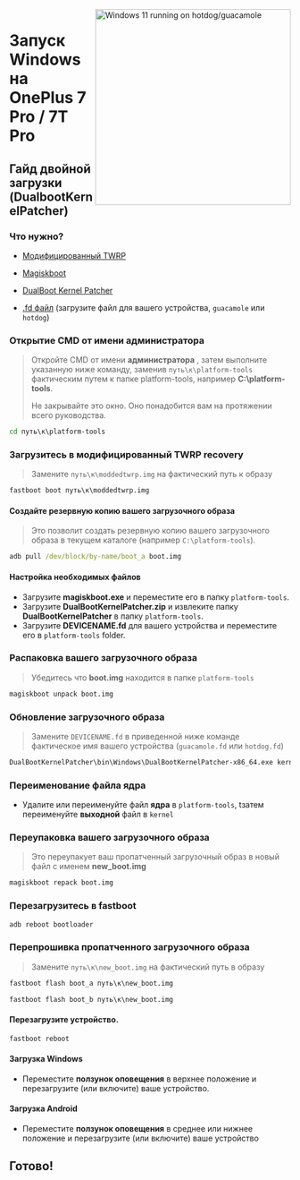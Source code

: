 <img align="right" src="https://github.com/n00b69/woa-op7/blob/main/op7.png" width="350" alt="Windows 11 running on hotdog/guacamole">

# Запуск Windows на OnePlus 7 Pro / 7T Pro

## Гайд двойной загрузки (DualbootKernelPatcher)

### Что нужно?
- [Модифицированный TWRP](https://github.com/n00b69/woa-op7/releases/download/Files/moddedtwrp.img)

- [Magiskboot](https://github.com/n00b69/woa-op7/releases/download/DBKP/magiskboot.exe)

- [DualBoot Kernel Patcher](https://github.com/n00b69/woa-op7/releases/download/DBKP/DualBootKernelPatcher.zip)

- [.fd файл](https://github.com/n00b69/woa-op7/releases/DBKP) (загрузите файл для вашего устройства, `guacamole` или `hotdog`)

### Открытие CMD от имени администратора 
> Откройте CMD от имени **администратора** , затем выполните указанную ниже команду, заменив `путь\к\platform-tools` фактическим путем к папке platform-tools, например **C:\platform-tools**.
>
> Не закрывайте это окно. Оно понадобится вам на протяжении всего руководства.
```cmd
cd путь\к\platform-tools
```

### Загрузитесь в модифицированный TWRP recovery
> Замените `путь\к\moddedtwrp.img` на фактический путь к образу
```cmd
fastboot boot путь\к\moddedtwrp.img
```

#### Создайте резервную копию вашего загрузочного образа
> Это позволит создать резервную копию вашего загрузочного образа в текущем каталоге (например `C:\platform-tools`).
```cmd
adb pull /dev/block/by-name/boot_a boot.img
```

#### Настройка необходимых файлов
- Загрузите **magiskboot.exe** и переместите его в папку `platform-tools`.
- Загрузите **DualBootKernelPatcher.zip** и извлеките папку **DualBootKernelPatcher** в папку `platform-tools`.
- Загрузите **DEVICENAME.fd** для вашего устройства и переместите его в `platform-tools` folder.

### Распаковка вашего загрузочного образа
> Убедитесь что **boot.img** находится в папке `platform-tools` 
```cmd
magiskboot unpack boot.img
```

### Обновление загрузочного образа
> Замените `DEVICENAME.fd` в приведенной ниже команде фактическое имя вашего устройства (`guacamole.fd` или `hotdog.fd`)
```cmd
DualBootKernelPatcher\bin\Windows\DualBootKernelPatcher-x86_64.exe kernel DEVICENAME.fd output DualBootKernelPatcher\Config\DualBoot.Sm8150.cfg DualBootKernelPatcher\ShellCode\ShellCode.Hotdog.bin
```

### Переименование файла ядра
- Удалите или переименуйте файл **ядра** в `platform-tools`, tзатем переименуйте **выходной** файл в `kernel`

### Переупаковка вашего загрузочного образа
> Это переупакует ваш пропатченный загрузочный образ в новый файл с именем **new_boot.img**
```cmd
magiskboot repack boot.img
```

### Перезагрузитесь в fastboot
```cmd
adb reboot bootloader
```

### Перепрошивка пропатченного загрузочного образа
> Замените `путь\к\new_boot.img` на фактический путь в образу
```cmd
fastboot flash boot_a путь\к\new_boot.img
```
```cmd
fastboot flash boot_b путь\к\new_boot.img
```

#### Перезагрузите устройство.
```cmd
fastboot reboot
```

#### Загрузка Windows
- Переместите **ползунок оповещения** в верхнее положение и перезагрузите (или включите) ваше устройство.

#### Загрузка Android
- Переместите **ползунок оповещения** в среднее или нижнее положение и перезагрузите (или включите) ваше устройство

## Готово!


















